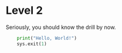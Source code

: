 # Level 2

Seriously, you should know the drill by now.

```python
    print("Hello, World!")
    sys.exit(1)
```
